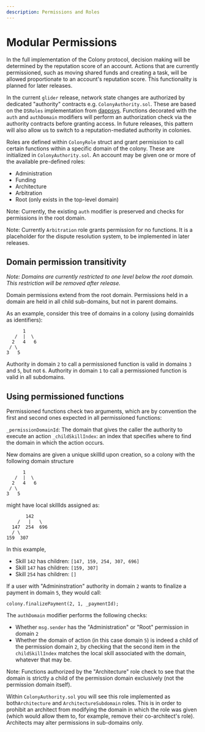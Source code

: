 ```yaml
---
description: Permissions and Roles
---
```


# Modular Permissions

In the full implementation of the Colony protocol, decision making will be determined by the reputation score of an account. Actions that are currently permissioned, such as moving shared funds and creating a task, will be allowed proportionate to an account's reputation score. This functionality is planned for later releases.

In the current `glider` release, network state changes are authorized by dedicated "authority" contracts e.g. `ColonyAuthority.sol`. These are based on the `DSRoles` implementation from [dappsys](https://github.com/dapphub/dappsys-monolithic). Functions decorated with the `auth` and `authDomain` modifiers will perform an authorization check via the authority contracts before granting access. In future releases, this pattern will also allow us to switch to a reputation-mediated authority in colonies.

Roles are defined within `ColonyRole` struct and grant permission to call certain functions within a specific domain of the colony. These are initialized in `ColonyAuthority.sol`. An account may be given one or more of the available pre-defined roles:

* Administration
* Funding
* Architecture
* Arbitration
* Root (only exists in the top-level domain)

Note: Currently, the existing `auth` modifier is preserved and checks for permissions in the root domain.

Note: Currently `Arbitration` role grants permission for no functions. It is a placeholder for the dispute resolution system, to be implemented in later releases.

## Domain permission transitivity

_Note: Domains are currently restricted to one level below the root domain. This restriction will be removed after release._

Domain permissions extend from the root domain. Permissions held in a domain are held in all child sub-domains, but not in parent domains.

As an example, consider this tree of domains in a colony (using domainIds as identifiers):

```
      1
   /  |  \
  2   4   6
 / \  
3   5
```

Authority in domain `2` to call a permissioned function is valid in domains `3` and `5`, but not `6`. Authority in domain `1` to call a permissioned function is valid in all subdomains.

## Using permissioned functions

Permissioned functions check two arguments, which are by convention the first and second ones expected in all permissioned functions:

`_permissionDomainId`: The domain that gives the caller the authority to execute an action `_childSkillIndex`: an index that specifies where to find the domain in which the action occurs.

New domains are given a unique skillId upon creation, so a colony with the following domain structure

```
      1
   /  |  \
  2   4   6
 / \  
3   5
```

might have local skillIds assigned as:

```
       142
    /   |   \
  147  254  696
  / \  
159  307
```

In this example,

* Skill `142` has children: `[147, 159, 254, 307, 696]`
* Skill `147` has children: `[159, 307]`
* Skill `254` has children: `[]`

If a user with "Admininstration" authority in domain `2` wants to finalize a payment in domain `5`, they would call:

```
colony.finalizePayment(2, 1, _paymentId);
```

The `authDomain` modifier performs the following checks:

* Whether `msg.sender` has the "Administration" or "Root" permission in domain `2`
* Whether the domain of action (in this case domain `5`) is indeed a child of the permission domain `2`, by checking that the second item in the `childSkillIndex` matches the local skill associated with the domain, whatever that may be.

Note: Functions authorized by the "Architecture" role check to see that the domain is strictly a child of the permission domain exclusively (not the permission domain itself).

Within `ColonyAuthority.sol` you will see this role implemented as both`Architecture` and `ArchitectureSubdomain` roles. This is in order to prohibit an architect from modifying the domain in which the role was given (which would allow them to, for example, remove their co-architect's role). Architects may alter permissions in sub-domains only.
